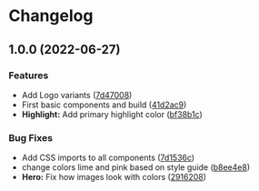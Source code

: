 # Changelog

## 1.0.0 (2022-06-27)


### Features

* Add Logo variants ([7d47008](https://github.com/MindgymAcademy/mindgym-ui/commit/7d47008f9be711870acb89f0a10c7ba63ee14445))
* First basic components and build ([41d2ac9](https://github.com/MindgymAcademy/mindgym-ui/commit/41d2ac993605499b1a5b2b2077afddd6045c15c9))
* **Highlight:** Add primary highlight color ([bf38b1c](https://github.com/MindgymAcademy/mindgym-ui/commit/bf38b1c465a7e5509ede516b29dbd6436ef7165e))


### Bug Fixes

* Add CSS imports to all components ([7d1536c](https://github.com/MindgymAcademy/mindgym-ui/commit/7d1536cc78134bdae1b20193d0498c1ab2c972fa))
* change colors lime and pink based on style guide ([b8ee4e8](https://github.com/MindgymAcademy/mindgym-ui/commit/b8ee4e8cc91453f7d53b110b0c0f48c5c1660fca))
* **Hero:** Fix how images look with colors ([2916208](https://github.com/MindgymAcademy/mindgym-ui/commit/291620859247515c158b4a5cbb00f43ff49265e9))
